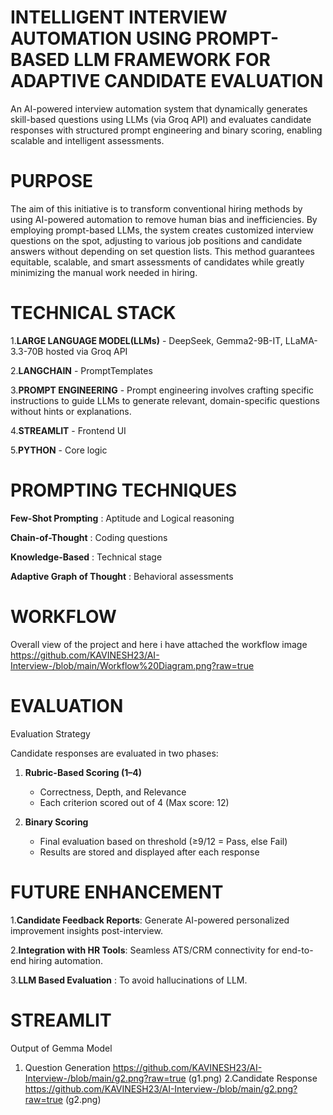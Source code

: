 # INTELLIGENT INTERVIEW AUTOMATION USING  PROMPT- BASED LLM FRAMEWORK FOR ADAPTIVE CANDIDATE EVALUATION
   An AI-powered interview automation system that dynamically generates skill-based questions using LLMs (via Groq API) and evaluates candidate responses with structured prompt engineering and binary scoring, enabling scalable and intelligent assessments.

# PURPOSE
   The aim of this initiative is to transform conventional hiring methods by using AI-powered automation to remove human bias and inefficiencies. By employing prompt-based LLMs, the system creates customized interview questions on the spot, adjusting to various job positions and candidate answers without depending on set question lists. This method guarantees equitable, scalable, and smart assessments of candidates while greatly minimizing the manual work needed in hiring.  
   
# TECHNICAL STACK
  1.**LARGE LANGUAGE MODEL(LLMs)** - DeepSeek, Gemma2-9B-IT, LLaMA-3.3-70B hosted via Groq API
  
  2.**LANGCHAIN**                  - PromptTemplates
  
  3.**PROMPT ENGINEERING**         - Prompt engineering involves crafting specific instructions to guide LLMs to generate relevant, domain-specific questions without hints or explanations.
  
  4.**STREAMLIT**                  - Frontend  UI
  
  5.**PYTHON**                     - Core logic
  
# PROMPTING TECHNIQUES
  **Few-Shot Prompting**        : Aptitude and Logical reasoning 
  
  **Chain-of-Thought**          : Coding questions

  **Knowledge-Based**           : Technical stage

  **Adaptive Graph of Thought** : Behavioral assessments

# WORKFLOW 
   Overall view of the project and here i have attached the workflow image
https://github.com/KAVINESH23/AI-Interview-/blob/main/Workflow%20Diagram.png?raw=true

# EVALUATION
 
Evaluation Strategy

Candidate responses are evaluated in two phases:

1. **Rubric-Based Scoring (1–4)**  
   - Correctness, Depth, and Relevance  
   - Each criterion scored out of 4 (Max score: 12)

2. **Binary Scoring**  
   - Final evaluation based on threshold (≥9/12 = Pass, else Fail)
   - Results are stored and displayed after each response


# FUTURE ENHANCEMENT

   1.**Candidate Feedback Reports**: Generate AI-powered personalized improvement insights post-interview.

   2.**Integration with HR Tools**: Seamless ATS/CRM connectivity for end-to-end hiring automation.

   3.**LLM Based Evaluation**     : To avoid hallucinations of LLM.

# STREAMLIT 
   Output of Gemma Model 
   1. Question Generation https://github.com/KAVINESH23/AI-Interview-/blob/main/g2.png?raw=true (g1.png)
   2.Candidate Response   https://github.com/KAVINESH23/AI-Interview-/blob/main/g2.png?raw=true  (g2.png)

# 
  
